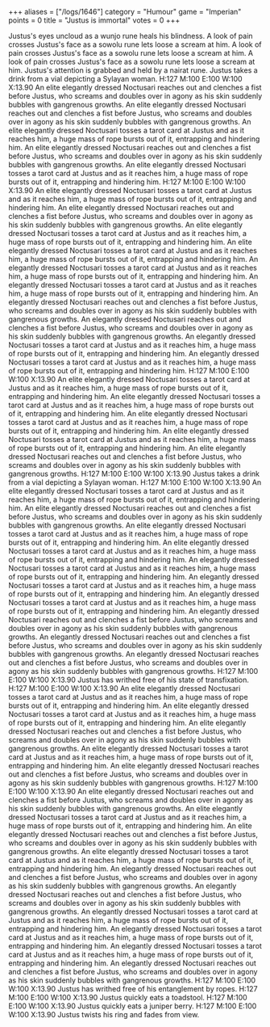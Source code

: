 +++
aliases = ["/logs/1646"]
category = "Humour"
game = "Imperian"
points = 0
title = "Justus is immortal"
votes = 0
+++

Justus's eyes uncloud as a wunjo rune heals his blindness.
A look of pain crosses Justus's face as a sowolu rune lets loose a scream at him.
A look of pain crosses Justus's face as a sowolu rune lets loose a scream at him.
A look of pain crosses Justus's face as a sowolu rune lets loose a scream at him.
Justus's attention is grabbed and held by a nairat rune.
Justus takes a drink from a vial depicting a Sylayan woman.
H:127 M:100 E:100 W:100 X:13.90 <eb db> 
An elite elegantly dressed Noctusari reaches out and clenches a fist before Justus, who screams and doubles over in agony as his skin suddenly bubbles with gangrenous growths.
An elite elegantly dressed Noctusari reaches out and clenches a fist before Justus, who screams and doubles over in agony as his skin suddenly bubbles with gangrenous growths.
An elite elegantly dressed Noctusari tosses a tarot card at Justus and as it reaches him, a huge mass of rope bursts out of it, entrapping and hindering him.
An elite elegantly dressed Noctusari reaches out and clenches a fist before Justus, who screams and doubles over in agony as his skin suddenly bubbles with gangrenous growths.
An elite elegantly dressed Noctusari tosses a tarot card at Justus and as it reaches him, a huge mass of rope bursts out of it, entrapping and hindering him.
H:127 M:100 E:100 W:100 X:13.90 <eb db> 
An elite elegantly dressed Noctusari tosses a tarot card at Justus and as it reaches him, a huge mass of rope bursts out of it, entrapping and hindering him.
An elite elegantly dressed Noctusari reaches out and clenches a fist before Justus, who screams and doubles over in agony as his skin suddenly bubbles with gangrenous growths.
An elite elegantly dressed Noctusari tosses a tarot card at Justus and as it reaches him, a huge mass of rope bursts out of it, entrapping and hindering him.
An elite elegantly dressed Noctusari tosses a tarot card at Justus and as it reaches him, a huge mass of rope bursts out of it, entrapping and hindering him.
An elegantly dressed Noctusari tosses a tarot card at Justus and as it reaches him, a huge mass of rope bursts out of it, entrapping and hindering him.
An elegantly dressed Noctusari tosses a tarot card at Justus and as it reaches him, a huge mass of rope bursts out of it, entrapping and hindering him.
An elegantly dressed Noctusari reaches out and clenches a fist before Justus, who screams and doubles over in agony as his skin suddenly bubbles with gangrenous growths.
An elegantly dressed Noctusari reaches out and clenches a fist before Justus, who screams and doubles over in agony as his skin suddenly bubbles with gangrenous growths.
An elegantly dressed Noctusari tosses a tarot card at Justus and as it reaches him, a huge mass of rope bursts out of it, entrapping and hindering him.
An elegantly dressed Noctusari tosses a tarot card at Justus and as it reaches him, a huge mass of rope bursts out of it, entrapping and hindering him.
H:127 M:100 E:100 W:100 X:13.90 <eb db> 
An elite elegantly dressed Noctusari tosses a tarot card at Justus and as it reaches him, a huge mass of rope bursts out of it, entrapping and hindering him.
An elite elegantly dressed Noctusari tosses a tarot card at Justus and as it reaches him, a huge mass of rope bursts out of it, entrapping and hindering him.
An elite elegantly dressed Noctusari tosses a tarot card at Justus and as it reaches him, a huge mass of rope bursts out of it, entrapping and hindering him.
An elite elegantly dressed Noctusari tosses a tarot card at Justus and as it reaches him, a huge mass of rope bursts out of it, entrapping and hindering him.
An elite elegantly dressed Noctusari reaches out and clenches a fist before Justus, who screams and doubles over in agony as his skin suddenly bubbles with gangrenous growths.
H:127 M:100 E:100 W:100 X:13.90 <eb db> 
Justus takes a drink from a vial depicting a Sylayan woman.
H:127 M:100 E:100 W:100 X:13.90 <eb db> 
An elite elegantly dressed Noctusari tosses a tarot card at Justus and as it reaches him, a huge mass of rope bursts out of it, entrapping and hindering him.
An elite elegantly dressed Noctusari reaches out and clenches a fist before Justus, who screams and doubles over in agony as his skin suddenly bubbles with gangrenous growths.
An elite elegantly dressed Noctusari tosses a tarot card at Justus and as it reaches him, a huge mass of rope bursts out of it, entrapping and hindering him.
An elite elegantly dressed Noctusari tosses a tarot card at Justus and as it reaches him, a huge mass of rope bursts out of it, entrapping and hindering him.
An elegantly dressed Noctusari tosses a tarot card at Justus and as it reaches him, a huge mass of rope bursts out of it, entrapping and hindering him.
An elegantly dressed Noctusari tosses a tarot card at Justus and as it reaches him, a huge mass of rope bursts out of it, entrapping and hindering him.
An elegantly dressed Noctusari tosses a tarot card at Justus and as it reaches him, a huge mass of rope bursts out of it, entrapping and hindering him.
An elegantly dressed Noctusari reaches out and clenches a fist before Justus, who screams and doubles over in agony as his skin suddenly bubbles with gangrenous growths.
An elegantly dressed Noctusari reaches out and clenches a fist before Justus, who screams and doubles over in agony as his skin suddenly bubbles with gangrenous growths.
An elegantly dressed Noctusari reaches out and clenches a fist before Justus, who screams and doubles over in agony as his skin suddenly bubbles with gangrenous growths.
H:127 M:100 E:100 W:100 X:13.90 <eb db> 
Justus has writhed free of his state of transfixation.
H:127 M:100 E:100 W:100 X:13.90 <eb db> 
An elite elegantly dressed Noctusari tosses a tarot card at Justus and as it reaches him, a huge mass of rope bursts out of it, entrapping and hindering him.
An elite elegantly dressed Noctusari tosses a tarot card at Justus and as it reaches him, a huge mass of rope bursts out of it, entrapping and hindering him.
An elite elegantly dressed Noctusari reaches out and clenches a fist before Justus, who screams and doubles over in agony as his skin suddenly bubbles with gangrenous growths.
An elite elegantly dressed Noctusari tosses a tarot card at Justus and as it reaches him, a huge mass of rope bursts out of it, entrapping and hindering him.
An elite elegantly dressed Noctusari reaches out and clenches a fist before Justus, who screams and doubles over in agony as his skin suddenly bubbles with gangrenous growths.
H:127 M:100 E:100 W:100 X:13.90 <eb db> 
An elite elegantly dressed Noctusari reaches out and clenches a fist before Justus, who screams and doubles over in agony as his skin suddenly bubbles with gangrenous growths.
An elite elegantly dressed Noctusari tosses a tarot card at Justus and as it reaches him, a huge mass of rope bursts out of it, entrapping and hindering him.
An elite elegantly dressed Noctusari reaches out and clenches a fist before Justus, who screams and doubles over in agony as his skin suddenly bubbles with gangrenous growths.
An elite elegantly dressed Noctusari tosses a tarot card at Justus and as it reaches him, a huge mass of rope bursts out of it, entrapping and hindering him.
An elegantly dressed Noctusari reaches out and clenches a fist before Justus, who screams and doubles over in agony as his skin suddenly bubbles with gangrenous growths.
An elegantly dressed Noctusari reaches out and clenches a fist before Justus, who screams and doubles over in agony as his skin suddenly bubbles with gangrenous growths.
An elegantly dressed Noctusari tosses a tarot card at Justus and as it reaches him, a huge mass of rope bursts out of it, entrapping and hindering him.
An elegantly dressed Noctusari tosses a tarot card at Justus and as it reaches him, a huge mass of rope bursts out of it, entrapping and hindering him.
An elegantly dressed Noctusari tosses a tarot card at Justus and as it reaches him, a huge mass of rope bursts out of it, entrapping and hindering him.
An elegantly dressed Noctusari reaches out and clenches a fist before Justus, who screams and doubles over in agony as his skin suddenly bubbles with gangrenous growths.
H:127 M:100 E:100 W:100 X:13.90 <eb db> 
Justus has writhed free of his entanglement by ropes.
H:127 M:100 E:100 W:100 X:13.90 <eb db> 
Justus quickly eats a toadstool.
H:127 M:100 E:100 W:100 X:13.90 <eb db> 
Justus quickly eats a juniper berry.
H:127 M:100 E:100 W:100 X:13.90 <eb db> 
Justus twists his ring and fades from view.